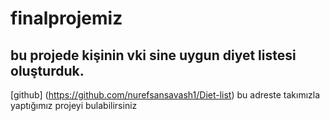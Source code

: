 # finalprojemiz
## bu projede kişinin vki sine uygun diyet listesi oluşturduk.
[github] (https://github.com/nurefsansavash1/Diet-list) bu adreste takımızla yaptığımız projeyi bulabilirsiniz



